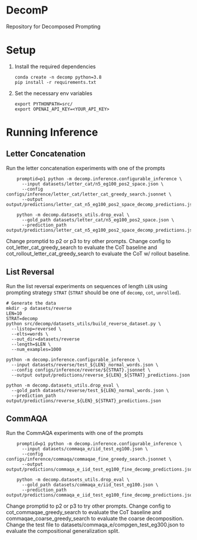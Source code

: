 # DecomP
Repository for Decomposed Prompting


# Setup

1. Install the required dependencies
    ```shell
    conda create -n decomp python=3.8
    pip install -r requirements.txt
    ```
2. Set the necessary env variables
    ```shell
    export PYTHONPATH=src/
    export OPENAI_API_KEY=<YOUR_API_KEY>
    ```

# Running Inference

## Letter Concatenation
Run the letter concatenation experiments with one of the prompts
```shell
    promptid=p1 python -m decomp.inference.configurable_inference \
      --input datasets/letter_cat/n5_eg100_pos2_space.json \
      --config configs/inference/letter_cat/letter_cat_greedy_search.jsonnet \
      --output output/predictions/letter_cat_n5_eg100_pos2_space_decomp_predictions.json
      
    python -m decomp.datasets_utils.drop_eval \
      --gold_path datasets/letter_cat/n5_eg100_pos2_space.json \
      --prediction_path output/predictions/letter_cat_n5_eg100_pos2_space_decomp_predictions.json
```

Change promptid to p2 or p3 to try other prompts. Change config to cot_letter_cat_greedy_search to
evaluate the CoT baseline and cot_rollout_letter_cat_greedy_search to evaluate the CoT w/ rollout
baseline.

## List Reversal
Run the list reversal experiments on sequences of length `LEN` 
using prompting strategy `STRAT` (`STRAT` should be one of `decomp`, `cot`, `unrolled`).
```shell
# Generate the data
mkdir -p datasets/reverse
LEN=10
STRAT=decomp
python src/decomp/datasets_utils/build_reverse_dataset.py \
  --listop=reversed \
  --elts=words \
  --out_dir=datasets/reverse
  --length=$LEN \
  --num_examples=1000

python -m decomp.inference.configurable_inference \
  --input datasets/reverse/test_${LEN}_normal_words.json \
  --config configs/inference/reverse/${STRAT}.jsonnet \
  --output output/predictions/reverse_${LEN}_${STRAT}_predictions.json
  
python -m decomp.datasets_utils.drop_eval \
  --gold_path datasets/reverse/test_${LEN}_normal_words.json \
  --prediction_path output/predictions/reverse_${LEN}_${STRAT}_predictions.json 
```

## CommAQA
Run the CommAQA experiments with one of the prompts
```shell
    promptid=p1 python -m decomp.inference.configurable_inference \
      --input datasets/commaqa_e/iid_test_eg100.json \
      --config configs/inference/commaqa/commaqae_fine_greedy_search.jsonnet \
      --output output/predictions/commaqa_e_iid_test_eg100_fine_decomp_predictions.json
      
    python -m decomp.datasets_utils.drop_eval \
      --gold_path datasets/commaqa_e/iid_test_eg100.json \
      --prediction_path output/predictions/commaqa_e_iid_test_eg100_fine_decomp_predictions.json
```

Change promptid to p2 or p3 to try other prompts. Change config to cot_commaqae_greedy_search to
evaluate the CoT baseline and commaqae_coarse_greedy_search to evaluate the coarse decomposition.
Change the test file to datasets/commaqa_e/compgen_test_eg300.json to evaluate the compositional
generalization split. 
